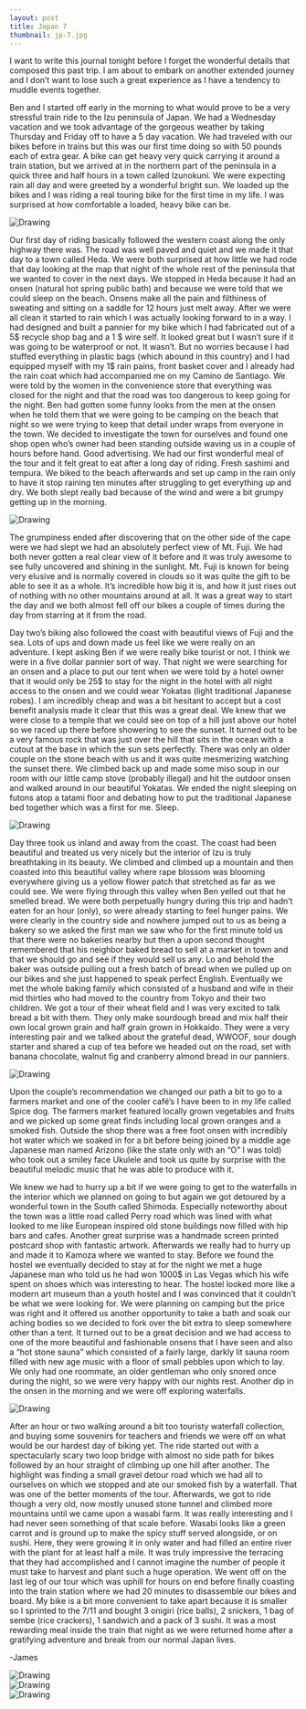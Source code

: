 ```yaml
---
layout: post
title: Japan 7
thumbnail: jp-7.jpg
---
```


I want to write this journal tonight before I forget the wonderful details that composed this past trip. I am about to embark on another extended journey and I don’t want to lose such a great experience as I have a tendency to muddle events together.

Ben and I started off early in the morning to what would prove to be a very stressful train ride to the Izu peninsula of Japan. We had a Wednesday vacation and we took advantage of the gorgeous weather by taking Thursday and Friday off to have a 5 day vacation. We had traveled with our bikes before in trains but this was our first time doing so with 50 pounds each of extra gear. A bike can get heavy very quick carrying it around a train station, but we arrived at in the northern part of the peninsula in a quick three and half hours in a town called Izunokuni. We were expecting rain all day and were greeted by a wonderful bright sun. We loaded up the bikes and I was riding a real touring bike for the first time in my life. I was surprised at how comfortable a loaded, heavy bike can be.

<div class="post-image-container"><img class="post-image" src="{{ site.url }}/assets/img/posts/jp-j7/jp-j7-1.JPG" alt="Drawing"></div>

Our first day of riding basically followed the western coast along the only highway there was. The road was well paved and quiet and we made it that day to a town called Heda. We were both surprised at how little we had rode that day looking at the map that night of the whole rest of the peninsula that we wanted to cover in the next days. We stopped in Heda because it had an onsen (natural hot spring public bath) and because we were told that we could sleep on the beach. Onsens make all the pain and filthiness of sweating and sitting on a saddle for 12 hours just melt away. After we were all clean it started to rain which I was actually looking forward to in a way. I had designed and built a pannier for my bike which I had fabricated out of a 5$ recycle shop bag and a 1 $ wire self. It looked great but I wasn’t sure if it was going to be waterproof or not. It wasn’t. But no worries because I had stuffed everything in plastic bags (which abound in this country) and I had equipped myself with my 1$ rain pains, front basket cover and I already had the rain coat which had accompanied me on my Camino de Santiago. We were told by the women in the convenience store that everything was closed for the night and that the road was too dangerous to keep going for the night. Ben had gotten some funny looks from the men at the onsen when he told them that we were going to be camping on the beach that night so we were trying to keep that detail under wraps from everyone in the town. We decided to investigate the town for ourselves and found one shop open who’s owner had been standing outside waving us in a couple of hours before hand. Good advertising. We had our first wonderful meal of the tour and it felt great to eat after a long day of riding. Fresh sashimi and tempura. We biked to the beach afterwards and set up camp in the rain only to have it stop raining ten minutes after struggling to get everything up and dry. We both slept really bad because of the wind and were a bit grumpy getting up in the morning.

<div class="post-image-container"><img class="post-image" src="{{ site.url }}/assets/img/posts/jp-j7/jp-j7-2.JPG" alt="Drawing"></div>


The grumpiness ended after discovering that on the other side of the cape were we had slept we had an absolutely perfect view of Mt. Fuji. We had both never gotten a real clear view of it before and it was truly awesome to see fully uncovered and shining in the sunlight. Mt. Fuji is known for being very elusive and is normally covered in clouds so it was quite the gift to be able to see it as a whole. It’s incredible how big it is, and how it just rises out of nothing with no other mountains around at all. It was a great way to start the day and we both almost fell off our bikes a couple of times during the day from starring at it from the road.

Day two’s biking also followed the coast with beautiful views of Fuji and the sea. Lots of ups and down made us feel like we were really on an adventure. I kept asking Ben if we were really bike tourist or not. I think we were in a five dollar pannier sort of way. That night we were searching for an onsen and a place to put our tent when we were told by a hotel owner that it would only be 25$ to stay for the night in the hotel with all night access to the onsen and we could wear Yokatas (light traditional Japanese robes). I am incredibly cheap and was a bit hesitant to accept but a cost benefit analysis made it clear that this was a great deal. We knew that we were close to a temple that we could see on top of a hill just above our hotel so we raced up there before showering to see the sunset. It turned out to be a very famous rock that was just over the hill that sits in the ocean with a cutout at the base in which the sun sets perfectly. There was only an older couple on the stone beach with us and it was quite mesmerizing watching the sunset there. We climbed back up and made some miso soup in our room with our little camp stove (probably illegal) and hit the outdoor onsen and walked around in our beautiful Yokatas. We ended the night sleeping on futons atop a tatami floor and debating how to put the traditional Japanese bed together which was a first for me. Sleep.

<div class="post-image-container"><img class="post-image" src="{{ site.url }}/assets/img/posts/jp-j7/jp-j7-3.JPG" alt="Drawing"></div>

Day three took us inland and away from the coast. The coast had been beautiful and treated us very nicely but the interior of Izu is truly breathtaking in its beauty. We climbed and climbed up a mountain and then coasted into this beautiful valley where rape blossom was blooming everywhere giving us a yellow flower patch that stretched as far as we could see. We were flying through this valley when Ben yelled out that he smelled bread. We were both perpetually hungry during this trip and hadn’t eaten for an hour (only), so were already starting to feel hunger pains. We were clearly in the country side and nowhere jumped out to us as being a bakery so we asked the first man we saw who for the first minute told us that there were no bakeries nearby but then a upon second thought remembered that his neighbor baked bread to sell at a market in town and that we should go and see if they would sell us any. Lo and behold the baker was outside pulling out a fresh batch of bread when we pulled up on our bikes and she just happened to speak perfect English. Eventually we met the whole baking family which consisted of a husband and wife in their mid thirties who had moved to the country from Tokyo and their two children. We got a tour of their wheat field and I was very excited to talk bread a bit with them. They only make sourdough bread and mix half their own local grown grain and half grain grown in Hokkaido. They were a very interesting pair and we talked about the grateful dead, WWOOF, sour dough starter and shared a cup of tea before we headed out on the road, set with banana chocolate, walnut fig and cranberry almond bread in our panniers.

<div class="post-image-container"><img class="post-image" src="{{ site.url }}/assets/img/posts/jp-j7/jp-j7-4.JPG" alt="Drawing"></div>


Upon the couple’s recommendation we changed our path a bit to go to a farmers market and one of the cooler café’s I have been to in my life called Spice dog. The farmers market featured locally grown vegetables and fruits and we picked up some great finds including local grown oranges and a smoked fish. Outside the shop there was a free foot onsen with incredibly hot water which we soaked in for a bit before being joined by a middle age Japanese man named Arizono (like the state only with an “O” I was told) who took out a smiley face Ukulele and took us quite by surprise with the beautiful melodic music that he was able to produce with it.

We knew we had to hurry up a bit if we were going to get to the waterfalls in the interior which we planned on going to but again we got detoured by a wonderful town in the South called Shimoda. Especially noteworthy about the town was a little road called Perry road which was lined with what looked to me like European inspired old stone buildings now filled with hip bars and cafes. Another great surprise was a handmade screen printed postcard shop with fantastic artwork. Afterwards we really had to hurry up and made it to Kamoza where we wanted to stay. Before we found the hostel we eventually decided to stay at for the night we met a huge Japanese man who told us he had won 1000$ in Las Vegas which his wife spent on shoes which was interesting to hear. The hostel looked more like a modern art museum than a youth hostel and I was convinced that it couldn’t be what we were looking for. We were planning on camping but the price was right and it offered us another opportunity to take a bath and soak our aching bodies so we decided to fork over the bit extra to sleep somewhere other than a tent. It turned out to be a great decision and we had access to one of the more beautiful and fashionable onsens that I have seen and also a “hot stone sauna” which consisted of a fairly large, darkly lit sauna room filled with new age music with a floor of small pebbles upon which to lay. We only had one roommate, an older gentleman who only snored once during the night, so we were very happy with our nights rest. Another dip in the onsen in the morning and we were off exploring waterfalls.

<div class="post-image-container-left"><img class="post-image" src="{{ site.url }}/assets/img/posts/jp-j7/jp-j7-5.JPG" alt="Drawing"></div>

After an hour or two walking around a bit too touristy waterfall collection, and buying some souvenirs for teachers and friends we were off on what would be our hardest day of biking yet. The ride started out with a spectacularly scary two loop bridge with almost no side path for bikes followed by an hour straight of climbing up one hill after another. The highlight was finding a small gravel detour road which we had all to ourselves on which we stopped and ate our smoked fish by a waterfall. That was one of the better moments of the tour. Afterwards, we got to ride though a very old, now mostly unused stone tunnel and climbed more mountains until we came upon a wasabi farm. It was really interesting and I had never seen something of that scale before. Wasabi looks like a green carrot and is ground up to make the spicy stuff served alongside, or on sushi. Here, they were growing it in only water and had filled an entire river with the plant for at least half a mile. It was truly impressive the terracing that they had accomplished and I cannot imagine the number of people it must take to harvest and plant such a huge operation. We went off on the last leg of our tour which was uphill for hours on end before finally coasting into the train station where we had 20 minutes to disassemble our bikes and board. My bike is a bit more convenient to take apart because it is smaller so I sprinted to the 7/11 and bought 3 onigiri (rice balls), 2 snickers, 1 bag of sembe (rice crackers), 1 sandwich and a pack of 3 sushi. It was a most rewarding meal inside the train that night as we were returned home after a gratifying adventure and break from our normal Japan lives.

-James

<div class="post-image-container"><img class="post-image" src="{{ site.url }}/assets/img/posts/jp-j7/jp-j7-6.JPG" alt="Drawing"></div>
<div class="post-image-container"><img class="post-image" src="{{ site.url }}/assets/img/posts/jp-j7/jp-j7-7.JPG" alt="Drawing"></div>
<div class="post-image-container"><img class="post-image" src="{{ site.url }}/assets/img/posts/jp-j7/jp-j7-8.JPG" alt="Drawing"></div>

